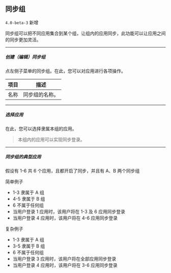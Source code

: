 ## 同步组

`4.0-beta-3` 新增

同步组可以把不同应用集合到某个组，让组内的应用同步，此功能可以让应用之间的同步更加灵活。

----------

##### 创建（编辑）同步组

点左侧子菜单的同步组。在此，您可以对应用进行各项操作。

| 项目 | 描述 |
| - | - |
| 名称 | 同步组的名称。 |

----------

##### 选择应用

在此，您可以选择隶属本组的应用。

> 本组内的应用可以实现同步登录。

----------

##### 同步组的典型应用

假设有 1-6 共 6 个应用，且都开启了同步，并且有 A、B 两个同步组

简单例子

* 1-3 隶属于 A 组
* 4-5 隶属于 B 组
* 6 不属于任何组
* 当用户登录 1 应用时，该用户将在 1-3 及 6 应用同步登录
* 当用户登录 4 应用时，该用户将在 4-6 应用同步登录

复杂例子

* 1-3 隶属于 A 组
* 3-5 隶属于 B 组
* 6 不属于任何组
* 当用户登录 3 应用时，该用户将在全部应用同步登录
* 当用户登录 4 应用时，该用户将在 3-6 应用同步登录

